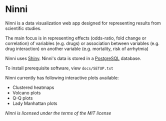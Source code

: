 # Ninni

Ninni is a data visualization web app designed for representing results from scientific studies.

The main focus is in representing effects (odds-ratio, fold change or correlation) of variables (e.g. drugs) or association between variables (e.g. drug interaction) on another variable (e.g. mortality, risk of arrhytmia)

Ninni uses [Shiny](https://shiny.rstudio.com). Ninni's data is stored in a [PostgreSQL](https://www.postgresql.org/) database.

To install prerequisite software, view `docs/SETUP.txt`

Ninni currently has following interactive plots available:
+ Clustered heatmaps
+ Volcano plots
+ Q-Q plots
+ Lady Manhattan plots

*Ninni is licensed under the terms of the MIT license*
